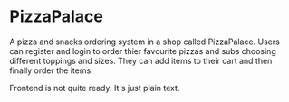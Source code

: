 # PizzaPalace
A pizza and snacks ordering system in a shop called PizzaPalace.
Users can register and login to order thier favourite pizzas and subs choosing different toppings and sizes.
They can add items to their cart and then finally order the items.

Frontend is not quite ready. It's just plain text.
